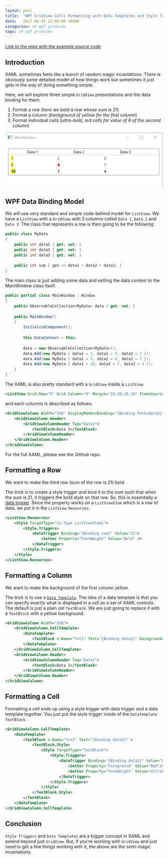 ```yaml
---
layout: post
title:  "WPF GridView Cells Formatting with Data Templates and Style Triggers"
date:   2017-06-25 13:00:00 +0000
categories: c# wpf gridview
tags: c# wpf gridview
---
```


[Link to the repo with the example source code](https://github.com/mochan-b/GridViewCellFormatting)

## Introduction

XAML sometimes feels like a bunch of random magic incantations. There is obviously some detailed model of how things work but sometimes it just gets in the way of doing something simple.

Here, we will explore three simple `GridView` presentations and the data binding for them.

1. Format a row (*here we bold a row whose sum is 21*)
2. Format a column (*background of yellow for the first column*)
3. Format individual cells (*ultra-bold, red cells for value of 6 of the second column*)

![Columns with formatting](/assets/GridViewColumns.png)

## WPF Data Binding Model

We will use very standard and simple code-behind model for `ListView`. We have a `ListView` with a `GridView` with 3 columns called `Data 1`, `Data 2` and `Data 3`. The class that represents a row is then going to be the following:

```csharp
public class MyData
{
    public int data1 { get; set; }
    public int data2 { get; set; }
    public int data3 { get; set; }

    public int sum { get => data1 + data2 + data3; }
}
```

The main class is just adding some data and setting the data context to the MainWindow class itself.

```csharp
public partial class MainWindow : Window
{
    public ObservableCollection<MyData> data { get; set; }

    public MainWindow()
    {
        InitializeComponent();

        this.DataContext = this;

        data = new ObservableCollection<MyData>();
        data.Add(new MyData { data1 = 1, data2 = 2, data3 = 3 });
        data.Add(new MyData { data1 = 5, data2 = 6, data3 = 7 });
        data.Add(new MyData { data1 = 10, data2 = 7, data3 = 4 });
    }
}
```

The XAML is also pretty standard with a `GridView` inside a `ListView`.

```XML
<ListView Grid.Row="0" Grid.Column="0" Margin="10,20,10,10" ItemsSource="{Binding data}" Name="DataList">
```
and each columns is described as follows. 

```xml
<GridViewColumn Width="150" DisplayMemberBinding="{Binding Path=data3}">
    <GridViewColumn.Header>
        <GridViewColumnHeader Tag="Data3">
            <TextBlock>Data 3</TextBlock>
        </GridViewColumnHeader>
    </GridViewColumn.Header>
</GridViewColumn>
```

For the full XAML, please see the GitHub repo.

## Formatting a Row

We want to make the third row (sum of the row is 21) bold. 

The trick is to create a style trigger and bind it to the sum such that when the sum is 21, it triggers the bold style on that row. So, this is essentially a [data trigger](http://wpftutorial.net/Triggers.html). Since the property works on a `ListViewItem` which is a row of data, we put it in the `ListView.Resources`.

```xml
<ListView.Resources>
    <Style TargetType="{x:Type ListViewItem}">
        <Style.Triggers>
            <DataTrigger Binding="{Binding sum}" Value="21">
                <Setter Property="FontWeight" Value="Bold" />
            </DataTrigger>
        </Style.Triggers>
    </Style>
</ListView.Resources>
```

## Formatting a Column

We want to make the background of the first column yellow.

The trick is to use a [`Data Template`](http://wpftutorial.net/DataTemplates.html). The idea of a data template is that you can specify exactly what is displayed in a cell as a set of XAML controls. The default is just a plain old `TextBlock`. We are just going to replace it with a `TextBlock` with a yellow background.

```xml
<GridViewColumn Width="150">
    <GridViewColumn.CellTemplate>
        <DataTemplate>
            <TextBlock x:Name="Txt1" Text="{Binding data1}" Background="Yellow" />
        </DataTemplate>
    </GridViewColumn.CellTemplate>
    <GridViewColumn.Header>
        <GridViewColumnHeader Tag="Data1">
            <TextBlock>Data 1</TextBlock>
        </GridViewColumnHeader>
    </GridViewColumn.Header>
</GridViewColumn>
```

## Formatting a Cell

Formatting a cell ends up using a style trigger with data trigger and a data template together. You just put the style trigger inside of the `DataTemplate` `TextBlock`.

```xml
<GridViewColumn.CellTemplate>
    <DataTemplate>
        <TextBlock x:Name="Txt2" Text="{Binding data2}" >
            <TextBlock.Style>
                <Style TargetType="TextBlock">
                    <Style.Triggers>
                        <DataTrigger Binding="{Binding data2}" Value="6">
                            <Setter Property="Foreground" Value="Red"/>
                            <Setter Property="FontWeight" Value="UltraBold"/>
                        </DataTrigger>
                    </Style.Triggers>
                </Style>
            </TextBlock.Style>
        </TextBlock>
    </DataTemplate>
</GridViewColumn.CellTemplate>
```

## Conclusion

`Style Triggers` and `Data Templates` are a bigger concept in XAML and extend beyond just `GridView`. But, if you're working with `GridView` and just need to get a few things working with it, the above are the semi-magic incantations.